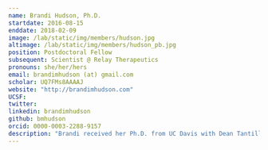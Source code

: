 ```yaml
---
name: Brandi Hudson, Ph.D.
startdate: 2016-08-15
enddate: 2018-02-09
image: /lab/static/img/members/hudson.jpg
altimage: /lab/static/img/members/hudson_pb.jpg
position: Postdoctoral Fellow
subsequent: Scientist @ Relay Therapeutics
pronouns: she/her/hers
email: brandimhudson (at) gmail.com
scholar: UQ7FMs8AAAAJ
website: "http://brandimhudson.com"
UCSF:
twitter:
linkedin: brandimhudson
github: bmhudson
orcid: 0000-0003-2288-9157
description: "Brandi received her Ph.D. from UC Davis with Dean Tantillo, where she applied computational chemistry to explain complex reaction mechanisms, conformation-activity relationships of potential pharmaceuticals, and non-covalent interactions in small organic molecules. In the Fraser lab,  she will use computational and experimental techniques to develop methods to account for conformational ligand heterogeneity and allosteric binding sites."
---
```

